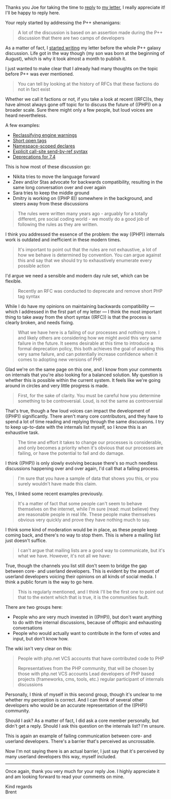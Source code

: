 Thanks you Joe for taking the time to [reply](*https://blog.krakjoe.ninja/2019/08/bearings.html) to [my letter](/blog/a-letter-to-the-php-team), I really appreciate it! I'll be happy to reply here.

Your reply started by addressing the P++ shenanigans:

> A lot of the discussion is based on an assertion made during the P++ discussion that there are two camps of developers

As a matter of fact, I [started writing](*https://github.com/brendt/stitcher.io/commit/26fc4de353ca6beaff1cfd7b5f4b0c86f4f739b6) my letter before the whole P++ galaxy discussion. Life got in the way though (my son was born at the beginning of August), which is why it took almost a month to publish it.

I just wanted to make clear that I already had many thoughts on the topic before P++ was ever mentioned.

> You can tell by looking at the history of RFCs that these factions do not in fact exist

Whether we call it factions or not, if you take a look at recent ((RFC))s, they have almost always gone off topic for to discuss the future of ((PHP)) on a broader scale. Sure there might only a few people, but loud voices are heard nevertheless.

A few examples:

- [Reclassifying engine warnings](*https://externals.io/message/106713)
- [Short open tags](*https://externals.io/message/106384)
- [Namespace-scoped declares](*https://externals.io/message/101323)
- [Explicit call-site send-by-ref syntax](*https://externals.io/message/101254)
- [Deprecations for 7.4](*https://externals.io/message/106012)

This is how most of these discussion go:

- Nikita tries to move the language forward
- Zeev and/or Stas advocate for backwards compatibility, resulting in the same long conversation over and over again
- Sara tries to keep the middle ground
- Dmitry is working on ((PHP 8)) somewhere in the background, and steers away from these discussions

> The rules were written many years ago - arguably for a totally different, pre social coding world - we mostly do a good job of following the rules as they are written.

I think you addressed the essence of the problem: the way ((PHP)) internals work is outdated and inefficient in these modern times. 

> It's important to point out that the rules are not exhaustive, a lot of how we behave is determined by convention. You can argue against this and say that we should try to exhaustively enumerate every possible action

I'd argue we need a sensible and modern day rule set, which can be flexible.

> Recently an RFC was conducted to deprecate and remove short PHP tag syntax

While I do have my opinions on maintaining backwards compatibility — which I addressed in the first part of my letter — I think the most important thing to take away from the short syntax ((RFC)) is that the process is clearly broken, and needs fixing.

> What we have here is a failing of our processes and nothing more. I and likely others are considering how we might avoid this very same failure in the future. It seems desirable at this time to introduce a formal deprecation policy, this both achieves the goal of avoiding this very same failure, and can potentially increase confidence when it comes to adopting new versions of PHP.
  
 Glad we're on the same page on this one, and I know from your comments on internals that you're also looking for a balanced solution. My question is whether this is possible within the current system. It feels like we're going around in circles and very little progress is made.

> First, for the sake of clarity. You must be careful how you determine something to be controversial. Loud, is not the same as controversial

That's true, though a few loud voices can impact the development of ((PHP)) significantly. There aren't many core contributors, and they have to spend a lot of time reading and replying through the same discussions. I try to keep up-to-date with the internals list myself, so I know this is an exhaustive task.

> The time and effort it takes to change our processes is considerable, and only becomes a priority when it's obvious that our processes are failing, or have the potential to fail and do damage.

I think ((PHP)) is only slowly evolving because there's so much needless discussions happening over and over again, I'd call that a failing process.

> I'm sure that you have a sample of data that shows you this, or you surely wouldn't have made this claim.

Yes, I linked some recent examples previously.

> It's a matter of fact that some people can't seem to behave themselves on the internet, while I'm sure (read: must believe) they are reasonable people in real life. These people make themselves obvious very quickly and prove they have nothing much to say.

I think some kind of moderation would be in place, as these people keep coming back, and there's no way to stop them. This is where a mailing list just doesn't suffice.

> I can't argue that mailing lists are a good way to communicate, but it's what we have.
> However, it's not all we have:

True, though the channels you list still don't seem to bridge the gap between core- and userland developers. This is evident by the amount of userland developers voicing their opinions on all kinds of social media. I think a public forum is the way to go here.

> This is regularly mentioned, and I think I'll be the first one to point out that to the extent which that is true, it is the communities fault.

There are two groups here:

- People who are very much invested in ((PHP)), but don't want anything to do with the internal discussions, because of offtopic and exhausting conversations
- People who would actually want to contribute in the form of votes and input, but don't know how.

The wiki isn't very clear on this:

> People with php.net VCS accounts that have contributed code to PHP
>
> Representatives from the PHP community, that will be chosen by those with php.net VCS accounts
> Lead developers of PHP based projects (frameworks, cms, tools, etc.)
> regular participant of internals discussions

Personally, I think of myself in this second group, though it's unclear to me whether my perception is correct. And I can think of several other developers who would be an accurate representation of the ((PHP)) community. 

Should I ask? As a matter of fact, I did ask a core member personally, but didn't get a reply. Should I ask this question on the internals list? I'm unsure.

This is again an example of failing communication between core- and userland developers. There's a barrier that's perceived as uncrossable. 

Now I'm not saying there is an actual barrier, I just say that it's perceived by many userland developers this way, myself included.

---

Once again, thank you very much for your reply Joe. I highly appreciate it and am looking forward to read your comments on mine.

Kind regards
<br>
Brent

